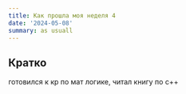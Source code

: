 ```yaml
---
title: Как прошла моя неделя 4
date: '2024-05-08'
summary: as usuall
---
```


## Кратко

готовился к кр по мат логике, читал книгу по c++
